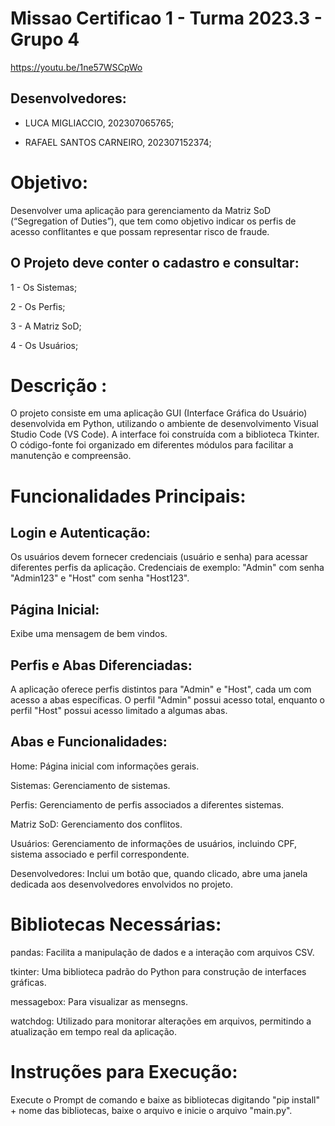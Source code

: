 # Missao Certificao 1 - Turma 2023.3 - Grupo 4
https://youtu.be/1ne57WSCpWo

Desenvolvedores:
-
- LUCA MIGLIACCIO, 202307065765;
  
- RAFAEL SANTOS CARNEIRO, 202307152374;


# Objetivo:

Desenvolver uma aplicação para gerenciamento da Matriz SoD (“Segregation of Duties”), que tem como objetivo indicar os perfis de acesso conflitantes e que possam representar risco de fraude.

O Projeto deve conter o cadastro e consultar: 
-

1 - Os Sistemas;

2 - Os Perfis; 

3 - A Matriz SoD; 

4 - Os Usuários;


# Descrição :

O projeto consiste em uma aplicação GUI (Interface Gráfica do Usuário) desenvolvida em Python, utilizando o ambiente de desenvolvimento Visual Studio Code (VS Code). A interface foi construída com a biblioteca Tkinter. O código-fonte foi organizado em diferentes módulos para facilitar a manutenção e compreensão.

# Funcionalidades Principais:

Login e Autenticação:
-

Os usuários devem fornecer credenciais (usuário e senha) para acessar diferentes perfis da aplicação.
Credenciais de exemplo: "Admin" com senha "Admin123" e "Host" com senha "Host123".

Página Inicial:
-

Exibe uma mensagem de bem vindos.


Perfis e Abas Diferenciadas:
-


A aplicação oferece perfis distintos para "Admin" e "Host", cada um com acesso a abas específicas.
O perfil "Admin" possui acesso total, enquanto o perfil "Host" possui acesso limitado a algumas abas.


Abas e Funcionalidades:
-

Home: Página inicial com informações gerais.

Sistemas: Gerenciamento de sistemas.

Perfis: Gerenciamento de perfis associados a diferentes sistemas.

Matriz SoD: Gerenciamento dos conflitos.

Usuários: Gerenciamento de informações de usuários, incluindo CPF, sistema associado e perfil correspondente.

Desenvolvedores: Inclui um botão que, quando clicado, abre uma janela dedicada aos desenvolvedores envolvidos no projeto.


# Bibliotecas Necessárias:

pandas: Facilita a manipulação de dados e a interação com arquivos CSV.

tkinter: Uma biblioteca padrão do Python para construção de interfaces gráficas.

messagebox: Para visualizar as mensegns.

watchdog: Utilizado para monitorar alterações em arquivos, permitindo a atualização em tempo real da aplicação.

# Instruções para Execução:

Execute o Prompt de comando e baixe as bibliotecas digitando "pip install" + nome das bibliotecas, baixe o arquivo e inicie o arquivo "main.py". 
